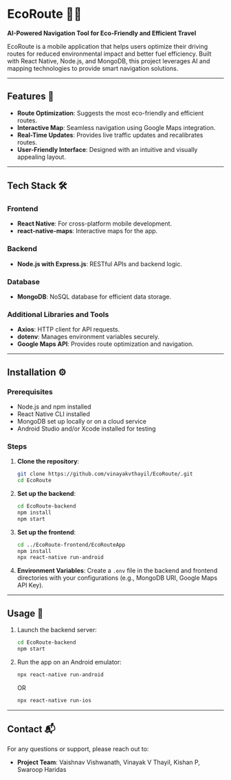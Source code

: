 # EcoRoute 🚗🌿  
**AI-Powered Navigation Tool for Eco-Friendly and Efficient Travel**

EcoRoute is a mobile application that helps users optimize their driving routes for reduced environmental impact and better fuel efficiency. Built with React Native, Node.js, and MongoDB, this project leverages AI and mapping technologies to provide smart navigation solutions.

---

## Features 🌟
- **Route Optimization**: Suggests the most eco-friendly and efficient routes.
- **Interactive Map**: Seamless navigation using Google Maps integration.
- **Real-Time Updates**: Provides live traffic updates and recalibrates routes.
- **User-Friendly Interface**: Designed with an intuitive and visually appealing layout.

---

## Tech Stack 🛠️
### **Frontend**
- **React Native**: For cross-platform mobile development.
- **react-native-maps**: Interactive maps for the app.
  
### **Backend**
- **Node.js with Express.js**: RESTful APIs and backend logic.
  
### **Database**
- **MongoDB**: NoSQL database for efficient data storage.

### **Additional Libraries and Tools**
- **Axios**: HTTP client for API requests.
- **dotenv**: Manages environment variables securely.
- **Google Maps API**: Provides route optimization and navigation.

---

## Installation ⚙️
### Prerequisites
- Node.js and npm installed
- React Native CLI installed
- MongoDB set up locally or on a cloud service
- Android Studio and/or Xcode installed for testing

### Steps
1. **Clone the repository**:
   ```bash
   git clone https://github.com/vinayakvthayil/EcoRoute/.git
   cd EcoRoute
   ```

2. **Set up the backend**:
   ```bash
   cd EcoRoute-backend
   npm install
   npm start
   ```

3. **Set up the frontend**:
   ```bash
   cd ../EcoRoute-frontend/EcoRouteApp
   npm install
   npx react-native run-android  
   ```

4. **Environment Variables**:
   Create a `.env` file in the backend and frontend directories with your configurations (e.g., MongoDB URI, Google Maps API Key).

---

## Usage 🚀
1. Launch the backend server:
   ```bash
   cd EcoRoute-backend
   npm start
   ```
2. Run the app on an Android emulator:
   ```bash
   npx react-native run-android
   ```
   OR
   ```bash
   npx react-native run-ios
   ```
---
## Contact 📬
For any questions or support, please reach out to:
- **Project Team**: Vaishnav Vishwanath, Vinayak V Thayil, Kishan P, Swaroop Haridas
